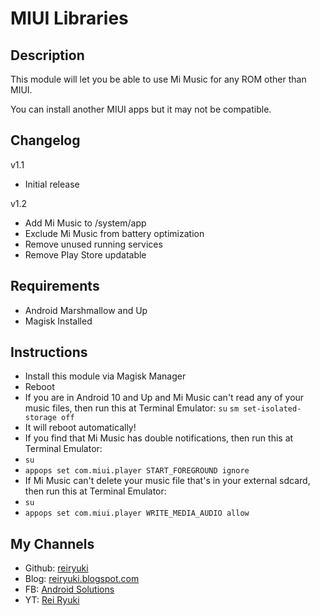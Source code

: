# **MIUI Libraries**

## Description
This module will let you be able to use Mi Music for any ROM other than MIUI.

You can install another MIUI apps but it may not be compatible.

## Changelog
v1.1
- Initial release

v1.2
- Add Mi Music to /system/app
- Exclude Mi Music from battery optimization
- Remove unused running services
- Remove Play Store updatable

## Requirements
- Android Marshmallow and Up
- Magisk Installed

## Instructions
- Install this module via Magisk Manager
- Reboot
- If you are in Android 10 and Up and Mi Music can't read any of your music files, then run this at Terminal Emulator:
`su`
`sm set-isolated-storage off`
- It will reboot automatically!
- If you find that Mi Music has double notifications, then run this at Terminal Emulator:
- `su`
- `appops set com.miui.player START_FOREGROUND ignore`
- If Mi Music can't delete your music file that's in your external sdcard, then run this at Terminal Emulator:
- `su`
- `appops set com.miui.player WRITE_MEDIA_AUDIO allow`


## My Channels
- Github: [reiryuki](https://github.com/reiryuki/MIUI-Libraries-Magisk-Module)
- Blog: [reiryuki.blogspot.com](https://reiryuki.blogspot.com)
- FB: [Android Solutions](https://m.facebook.com/rikiirawan99/?ref=bookmarks)
- YT: [Rei Ryuki](https://www.youtube.com/channel/UCAZBR3IAu-MSLwGXkZPYxag)

